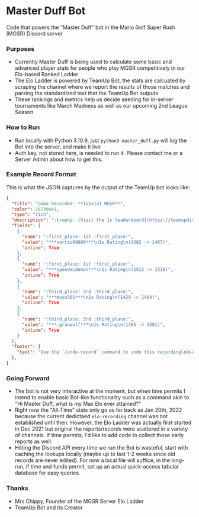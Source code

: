 # Master Duff Bot
Code that powers the "Master Duff" bot in the Mario Golf Super Rush (MGSR) Discord server

### Purposes
* Currently Master Duff is being used to calculate some basic and advanced player stats for people who play MGSR competitively in our Elo-based Ranked Ladder
* The Elo Ladder is powered by TeamUp Bot, the stats are calcuated by scraping the channel where we report the results of those matches and parsing the standardized text that the TeamUp Bot outputs
* These rankings and metrics help us decide seeding for in-server tournaments like March Madness as well as our upcoming 2nd League Season

### How to Run
* Run locally with Python 3.10.9, just `python3 master_duff.py` will log the Bot into the server, and make it live
* Auth key, not stored here, is needed to run it.  Please contact me or a Server Admin about how to get this.

### Example Record Format
This is what the JSON captures by the output of the TeamUp bot looks like:
```json
{
  "title": "Game Recorded: **1v1v1v1 MGSR**",
  "color": 16730441,
  "type": "rich",
  "description": ":trophy: [Visit the 1s leaderboard](https://teamupdiscord.com/leaderboard/server/812794920158363688/game/bWdzcg==/versus/1) :trophy:",
  "fields": [
    {
      "name": ":first_place: 1st :first_place:",
      "value": "***norris00000***\n1s Rating\n(1382 -> 1407)",
      "inline": True
    },
    {
      "name": ":first_place: 1st :first_place:",
      "value": "***speedmcdemon***\n1s Rating\n(1512 -> 1516)",
      "inline": True
    },
    {
      "name": ":third_place: 3rd :third_place:",
      "value": "***maxn301***\n1s Rating\n(1429 -> 1404)",
      "inline": True
    },
    {
      "name": ":third_place: 3rd :third_place:",
      "value": "***.grauwulf***\n1s Rating\n(1305 -> 1301)",
      "inline": True
    }
  ],
  "footer": {
    "text": "Use the `/undo-record` command to undo this recording\nUse the `/view reputation` command to view a player's feedback rating."
  },
}
```

### Going Forward
* The bot is not very interactive at the moment, but when time permits I intend to enable basic Bot-like functionality such as a command akin to "Hi Master Duff, what is my Max Elo ever attained?"
* Right now the "All-Time" stats only go as far back as Jan 20th, 2022 because the current dedictaed `elo-recording` channel was not established until then.  However, the Elo Ladder was actually first started in Dec 2021 but original the reports/records were scattered in a variety of channels.  If time permits, I'd like to add code to collect those early reports as well.
* Hitting the Discord API every time we run the Bot is wasteful, start with caching the lookups locally (maybe up to last 1-2 weeks since old records are never edited).  For now a local file will suffice, in the long-run, if time and funds permit, set up an actual quick-access tabular database for easy queries.

### Thanks
* Mrs Chippy, Founder of the MGSR Server Elo Ladder
* TeamUp Bot and its Creator
